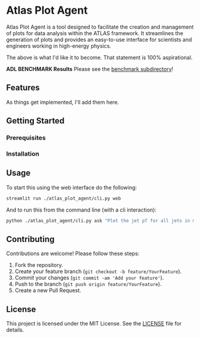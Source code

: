# Atlas Plot Agent

Atlas Plot Agent is a tool designed to facilitate the creation and management of plots for data analysis within the ATLAS framework. It streamlines the generation of plots and provides an easy-to-use interface for scientists and engineers working in high-energy physics.

The above is what I'd like it to become. That statement is 100% aspirational.

**ADL BENCHMARK Results** Please see the [benchmark subdirectory](notebooks/adl-benchmarks/README.md)!

## Features

As things get implemented, I'll add them here.

## Getting Started

### Prerequisites

### Installation

## Usage

To start this using the web interface do the following:

```bash
streamlit run ./atlas_plot_agent/cli.py web
```

And to run this from the command line (with a cli interaction):

```bash
python ./atlas_plot_agent/cli.py ask "Plot the jet pT for all jets in mc23_13p6TeV:mc23_13p6TeV.801167.Py8EG_A14NNPDF23LO_jj_JZ2.deriv.DAOD_PHYSLITE.e8514_e8528_a911_s4114_r15224_r15225_p6697"
```

## Contributing

Contributions are welcome! Please follow these steps:

1. Fork the repository.
2. Create your feature branch (`git checkout -b feature/YourFeature`).
3. Commit your changes (`git commit -am 'Add your feature'`).
4. Push to the branch (`git push origin feature/YourFeature`).
5. Create a new Pull Request.

## License

This project is licensed under the MIT License. See the [LICENSE](LICENSE) file for details.
